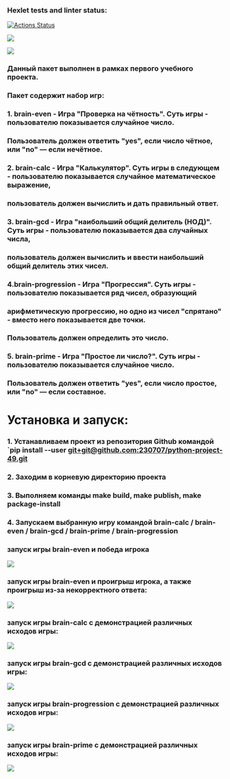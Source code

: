 ### Hexlet tests and linter status:
[![Actions Status](https://github.com/230707/python-project-49/actions/workflows/hexlet-check.yml/badge.svg)](https://github.com/230707/python-project-49/actions)

<a href="https://codeclimate.com/github/230707/python-project-49/maintainability"><img src="https://api.codeclimate.com/v1/badges/aeb1e5827e089df41bc1/maintainability" /></a>

<a href="https://codeclimate.com/github/230707/python-project-49/test_coverage"><img src="https://api.codeclimate.com/v1/badges/aeb1e5827e089df41bc1/test_coverage" /></a>

### Данный пакет выполнен в рамках первого учебного проекта.

### Пакет содержит набор игр:

### 1. brain-even - Игра "Проверка на чётность". Суть игры - пользователю показывается случайное число.
### Пользователь должен ответить "yes", если число чётное, или "no" — если нечётное. 

### 2. brain-calc - Игра "Калькулятор". Суть игры в следующем - пользователю показывается случайное математическое выражение,
### пользователь должен вычислить и дать правильный ответ. 

### 3. brain-gcd - Игра "наибольший общий делитель (НОД)". Суть игры - пользователю показывается два случайных числа,
### пользователь должен вычислить и ввести наибольший общий делитель этих чисел. 

### 4.brain-progression - Игра "Прогрессия". Суть игры - пользователю показывается ряд чисел, образующий 
### арифметическую прогрессию, но одно из чисел "спрятано" - вместо него показывается две точки. 
### Пользователь должен определить это число.

### 5. brain-prime - Игра "Простое ли число?". Суть игры - пользователю показывается случайное число. 
### Пользователь должен ответить "yes", если число простое, или "no" — если составное.



# Установка и запуск:
### 1. Устанавливаем проект из репозитория Github командой `pip install --user [git+git@github.com:230707/python-project-49.git](git@github.com:230707/python-project-49.git)
### 2. Заходим в корневую директорию проекта
### 3. Выполняем команды make build, make publish, make package-install
### 4. Запускаем выбранную игру командой brain-calc / brain-even / brain-gcd / brain-prime / brain-progression


### запуск игры brain-even и победа игрока
<a href="https://asciinema.org/a/NpTTN0Sd2Fvi7shsi3Ki8gfLf" target="_blank"><img src="https://asciinema.org/a/NpTTN0Sd2Fvi7shsi3Ki8gfLf.svg" /></a>


### запуск игры brain-even и проигрыш игрока, а также проигрыш из-за некорректного ответа:
<a href="https://asciinema.org/a/KjMKKe5QAuYn6CFZmbjKYPdwT" target="_blank"><img src="https://asciinema.org/a/KjMKKe5QAuYn6CFZmbjKYPdwT.svg" /></a>


### запуск игры brain-calc с демонстрацией различных исходов игры:
<a href="https://asciinema.org/a/kDHc1sPjdmXitwFUPvJVLDpMW" target="_blank"><img src="https://asciinema.org/a/kDHc1sPjdmXitwFUPvJVLDpMW.svg" /></a>


### запуск игры brain-gcd с демонстрацией различных исходов игры:
<a href="https://asciinema.org/a/azHJkqdRzw7WoBZ98FekrGUUi" target="_blank"><img src="https://asciinema.org/a/azHJkqdRzw7WoBZ98FekrGUUi.svg" /></a>


### запуск игры brain-progression с демонстрацией различных исходов игры:
<a href="https://asciinema.org/a/LJZ8xdPdl0lUEgMUoutGM7fZ6" target="_blank"><img src="https://asciinema.org/a/LJZ8xdPdl0lUEgMUoutGM7fZ6.svg" /></a>


### запуск игры brain-prime с демонстрацией различных исходов игры:
<a href="https://asciinema.org/a/UFhfCd9Sfj5qFxwLCgaIZRl25" target="_blank"><img src="https://asciinema.org/a/UFhfCd9Sfj5qFxwLCgaIZRl25.svg" /></a>
